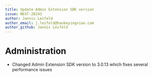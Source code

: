 ```yaml
---
title: Update Admin Extension SDK version
issue: NEXT-28243
author: Jannis Leifeld
author_email: j.leifeld@haokeyingxiao.com
author_github: Jannis Leifeld
---
```

# Administration
* Changed Admin Extension SDK version to 3.0.13 which fixes several performance issues
